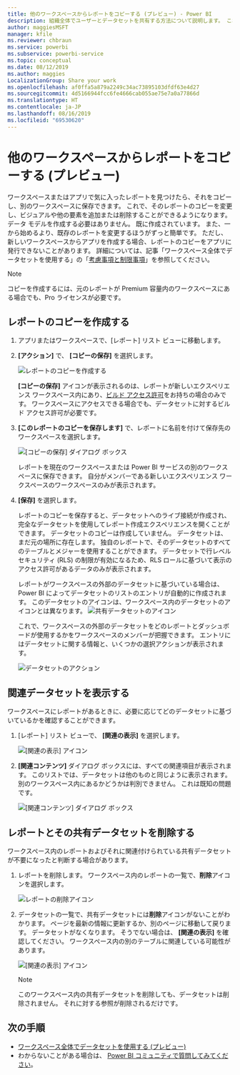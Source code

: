 ```yaml
---
title: 他のワークスペースからレポートをコピーする (プレビュー) - Power BI
description: 組織全体でユーザーとデータセットを共有する方法について説明します。 これで、各自のワークスペースのデータセットに基づいてレポートを作成できます。
author: maggiesMSFT
manager: kfile
ms.reviewer: chbraun
ms.service: powerbi
ms.subservice: powerbi-service
ms.topic: conceptual
ms.date: 08/12/2019
ms.author: maggies
LocalizationGroup: Share your work
ms.openlocfilehash: af0ffa5a879a2249c34ac73895103dfdf63e4d27
ms.sourcegitcommit: 4d5166944fcc6fe4666cab055ae75e7a0a77866d
ms.translationtype: HT
ms.contentlocale: ja-JP
ms.lasthandoff: 08/16/2019
ms.locfileid: "69530620"
---
```

# <a name="copy-reports-from-other-workspaces-preview"></a>他のワークスペースからレポートをコピーする (プレビュー)

ワークスペースまたはアプリで気に入ったレポートを見つけたら、それをコピーし、別のワークスペースに保存できます。 これで、そのレポートのコピーを変更し、ビジュアルや他の要素を追加または削除することができるようになります。 データ モデルを作成する必要はありません。 既に作成されています。 また、一から始めるより、既存のレポートを変更するほうがずっと簡単です。 ただし、新しいワークスペースからアプリを作成する場合、レポートのコピーをアプリに発行できないことがあります。 詳細については、記事「ワークスペース全体でデータセットを使用する」の「[考慮事項と制限事項](service-datasets-across-workspaces.md#considerations-and-limitations)」を参照してください。

> [!NOTE]
> コピーを作成するには、元のレポートが Premium 容量内のワークスペースにある場合でも、Pro ライセンスが必要です。

## <a name="save-a-copy-of-a-report"></a>レポートのコピーを作成する

1. アプリまたはワークスペースで、[レポート] リスト ビューに移動します。

1. **[アクション]** で、 **[コピーの保存]** を選択します。

    ![レポートのコピーを作成する](media/service-datasets-copy-reports/power-bi-dataset-save-report-copy.png)

    **[コピーの保存]** アイコンが表示されるのは、レポートが新しいエクスペリエンス ワークスペース内にあり、[ビルド アクセス許可](service-datasets-build-permissions.md#build-permissions-for-shared-datasets)をお持ちの場合のみです。 ワークスペースにアクセスできる場合でも、データセットに対するビルド アクセス許可が必要です。

3. **[このレポートのコピーを保存します]** で、レポートに名前を付けて保存先のワークスペースを選択します。

    ![[コピーの保存] ダイアログ ボックス](media/service-datasets-copy-reports/power-bi-dataset-save-report.png)

    レポートを現在のワークスペースまたは Power BI サービスの別のワークスペースに保存できます。 自分がメンバーである新しいエクスペリエンス ワークスペースのワークスペースのみが表示されます。
  
4. **[保存]** を選択します。

    レポートのコピーを保存すると、データセットへのライブ接続が作成され、完全なデータセットを使用してレポート作成エクスペリエンスを開くことができます。 データセットのコピーは作成していません。 データセットは、まだ元の場所に存在します。 独自のレポートで、そのデータセットのすべてのテーブルとメジャーを使用することができます。 データセットで行レベル セキュリティ (RLS) の制限が有効になるため、RLS ロールに基づいて表示のアクセス許可があるデータのみが表示されます。

    レポートがワークスペースの外部のデータセットに基づいている場合は、Power BI によってデータセットのリストのエントリが自動的に作成されます。 このデータセットのアイコンは、ワークスペース内のデータセットのアイコンとは異なります。 ![共有データセットのアイコン](media/service-datasets-discover-across-workspaces/power-bi-shared-dataset-icon.png)


    これで、ワークスペースの外部のデータセットをどのレポートとダッシュボードが使用するかをワークスペースのメンバーが把握できます。 エントリにはデータセットに関する情報と、いくつかの選択アクションが表示されます。

    ![データセットのアクション](media/service-datasets-across-workspaces/power-bi-dataset-actions.png)

## <a name="view-related-datasets"></a>関連データセットを表示する

ワークスペースにレポートがあるときに、必要に応じてどのデータセットに基づいているかを確認することができます。

1. [レポート] リスト ビューで、 **[関連の表示]** を選択します。

    ![[関連の表示] アイコン](media/service-datasets-copy-reports/power-bi-dataset-view-related.png)

1. **[関連コンテンツ]** ダイアログ ボックスには、すべての関連項目が表示されます。 このリストでは、データセットは他のものと同じように表示されます。 別のワークスペース内にあるかどうかは判別できません。 これは既知の問題です。
 
    ![[関連コンテンツ] ダイアログ ボックス](media/service-datasets-copy-reports/power-bi-dataset-related.png)

## <a name="delete-a-report-and-its-shared-dataset"></a>レポートとその共有データセットを削除する

ワークスペース内のレポートおよびそれに関連付けられている共有データセットが不要になったと判断する場合があります。

1. レポートを削除します。 ワークスペース内のレポートの一覧で、**削除**アイコンを選択します。

    ![レポートの削除アイコン](media/service-datasets-across-workspaces/power-bi-datasets-delete-report.png)

2. データセットの一覧で、共有データセットには**削除**アイコンがないことがわかります。 ページを最新の情報に更新するか、別のページに移動して戻ります。 データセットがなくなります。 そうでない場合は、 **[関連の表示]** を確認してください。 ワークスペース内の別のテーブルに関連している可能性があります。

    ![[関連の表示] アイコン](media/service-datasets-across-workspaces/power-bi-dataset-view-related-icon.png)

    > [!NOTE]
    > このワークスペース内の共有データセットを削除しても、データセットは削除されません。 それに対する参照が削除されるだけです。


## <a name="next-steps"></a>次の手順

- [ワークスペース全体でデータセットを使用する (プレビュー)](service-datasets-across-workspaces.md)
- わからないことがある場合は、 [Power BI コミュニティで質問してみてください](http://community.powerbi.com/)。
